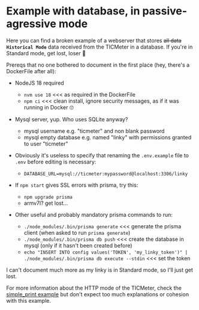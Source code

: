 # Example with database, in passive-agressive mode

Here you can find a broken example of a webserver that stores ~~all data~~ **`Historical Mode`** data received from the TICMeter in a database.
If you're in Standard mode, get lost, loser 🤣

Prereqs that no one bothered to document in the first place (hey, there's a DockerFile after all):

- NodeJS 18 required
  - `nvm use 18` <<< as required in the DockerFile
  - `npm ci` <<< clean install, ignore security messages, as if it was running in Docker 🙄

- Mysql server, yup. Who uses SQLite anyway?
  - mysql username e.g. "ticmeter" and non blank password
  - mysql empty database e.g. named "linky" with permissions granted to user "ticmeter" 

- Obviously it's useless to specify that renaming the `.env.example` file to `.env` before editing is necessary:
  - `DATABASE_URL=mysql://ticmeter:mypassword@localhost:3306/linky`

- If `npm start` gives SSL errors with prisma, try this:
  - `npm upgrade prisma`
  - armv7l? get lost...
 
- Other useful and probably mandatory prisma commands to run:
  - `./node_modules/.bin/prisma generate` <<< generate the prisma client (when asked to run `prisma generate`)
  - `./node_modules/.bin/prisma db push`  <<< create the database in mysql (only if it hasn't been created before)
  - `echo "INSERT INTO config values('TOKEN', 'my_linky_token')" | ./node_modules/.bin/prisma db execute --stdin` <<< set the token 

I can't document much more as my linky is in Standard mode, so I'll just get lost.

For more information about the HTTP mode of the TICMeter, check the [simple_print example](../simple_print/README.md) but don't expect too much explanations or cohesion with this example.
